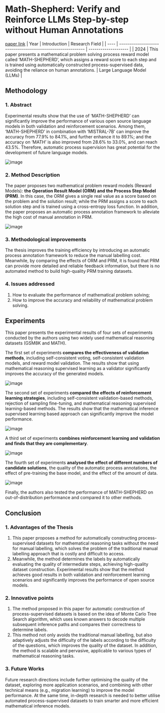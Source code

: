 # Math-Shepherd: Verify and Reinforce LLMs Step-by-step without Human Annotations
[paper link](https://arxiv.org/pdf/2312.08935) 
| Year | Introduction                                                         | Research Field                 |
| ---- | ------------------------------------------------------------ | -------------------- |
| 2024 | This paper presents a mathematical problem solving process reward model called ‘MATH-SHEPHERD’, which assigns a reward score to each step and is trained using automatically constructed process-supervised data, avoiding the reliance on human annotations.          | Large Language Model (LLMs)         |

## Methodology

### 1. Abstract
Experimental results show that the use of ‘MATH-SHEPHERD’ can significantly improve the performance of various open source language models in both validation and reinforcement scenarios. Among them, ‘MATH-SHEPHERD’ in combination with ‘MISTRAL-7B’ can improve the accuracy from 77.9% to 84.1%, and further enhance it to 89.1%; and the accuracy on ‘MATH’ is also improved from 28.6% to 33.0%, and can reach 43.5%. Therefore, automatic process supervision has great potential for the development of future language models.

![image](https://github.com/user-attachments/assets/a1cec49b-92d1-4d5f-952d-29f8ab00a5a0)

### 2. Method Description 
The paper proposes two mathematical problem reward models (Reward Models): **the Operation Result Model (ORM) and the Process Step Model (PRM)**. In this case, the ORM gives a single real value as a score based on the problem and the solution result; while the PRM assigns a score to each solution step and is trained using a cross-entropy loss function. In addition, the paper proposes an automatic process annotation framework to alleviate the high cost of manual annotation in PRM.

![image](https://github.com/user-attachments/assets/865b9bbe-6de3-4e78-84cd-156708fdaf5e)

### 3. Methodological improvements
The thesis improves the training efficiency by introducing an automatic process annotation framework to reduce the manual labelling cost. Meanwhile, by comparing the effects of ORM and PRM, it is found that PRM can provide more detailed and reliable feedback information, but there is no automated method to build high-quality PRM training datasets.

### 4. Issues addressed 
  1. How to evaluate the performance of mathematical problem solving;
  2. How to improve the accuracy and reliability of mathematical problem solving.

## Experiments
This paper presents the experimental results of four sets of experiments conducted by the authors using two widely used mathematical reasoning datasets (GSM8K and MATH). 

The first set of experiments **compares the effectiveness of validation methods**, including self-consistent voting, self-consistent validation models, and reward model validation. The results show that using mathematical reasoning supervised learning as a validator significantly improves the accuracy of the generated models. 

![image](https://github.com/user-attachments/assets/1c155def-4fa6-47ab-ac70-fdb4a1c98800)

The second set of experiments **compared the effects of reinforcement learning strategies**, including self-consistent validation-based methods, rejection of sampling fine-tuning, and mathematical reasoning supervised learning-based methods. The results show that the mathematical inference supervised learning based approach can significantly improve the model performance.

![image](https://github.com/user-attachments/assets/e2f07207-f3a4-4834-baf0-a6c3bc68b0d8)

A third set of experiments **combines reinforcement learning and validation and finds that they are complementary**. 

![image](https://github.com/user-attachments/assets/31c223b0-2898-4eff-84bf-770fe5bb33ef)

The fourth set of experiments **analysed the effect of different numbers of candidate solutions**, the quality of the automatic process annotations, the effect of pre-training the base model, and the effect of the amount of data. 

![image](https://github.com/user-attachments/assets/ea6051aa-5fd3-465d-afdb-021fe3e163f7)

Finally, the authors also tested the performance of MATH-SHEPHERD on out-of-distribution performance and compared it to other methods.  

## Conclusion

### 1. Advantages of the Thesis
  1. This paper proposes a method for automatically constructing process-supervised datasets for mathematical reasoning tasks without the need for manual labelling, which solves the problem of the traditional manual labelling approach that is costly and difficult to access.
  2. Meanwhile, the method determines the labels by automatically evaluating the quality of intermediate steps, achieving high-quality dataset construction. Experimental results show that the method achieves good results in both validation and reinforcement learning scenarios and significantly improves the performance of open source models.

### 2. Innovative points
  1. The method proposed in this paper for automatic construction of process-supervised datasets is based on the idea of Monte Carlo Tree Search algorithm, which uses known answers to decode multiple subsequent inference paths and compares their correctness to determine labels.
  2. This method not only avoids the traditional manual labelling, but also adaptively adjusts the difficulty of the labels according to the difficulty of the questions, which improves the quality of the dataset. In addition, the method is scalable and pervasive, applicable to various types of mathematical reasoning tasks. 

### 3. Future Works
Future research directions include further optimising the quality of the dataset, exploring more application scenarios, and combining with other technical means (e.g., migration learning) to improve the model performance. At the same time, in-depth research is needed to better utilise automated process-supervised datasets to train smarter and more efficient mathematical inference models.   
